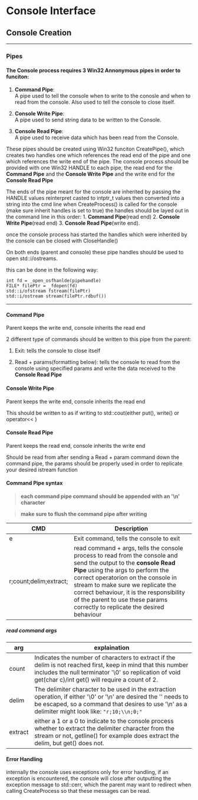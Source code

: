 # Console Interface

## Console Creation

---

### Pipes

#### The Console process requires 3 Win32 Annonymous pipes in order to funciton:

1.  **Command Pipe**: \
    A pipe used to tell the console when to write to the conosle and when to read from the console. Also used to tell the console to close itself.

2.  **Console Write Pipe**:\
    A pipe used to send string data to be written to the Console.

3.  **Console Read Pipe**:\
    A pipe used to receive data which has been read from the Console.

These pipes should be created using Win32 funciton CreatePipe(), which creates two handles one which references the read end of the pipe and one which references the write end of the pipe. The console process should be provided with one Win32 HANDLE to each pipe, the read end for the **Command Pipe** and the **Console Write Pipe** and the write end for the **Console Read Pipe**

The ends of the pipe meant for the console are inherited by passing the HANDLE values reinterpret casted to intptr_t values then converted into a string into the cmd line when CreateProcess() is called for the console (make sure inherit handles is set to true)
the handles should be layed out in the command line in this order: 1. **Command Pipe**(read end) 2. **Console Write Pipe**(read end) 3. **Console Read Pipe**(write end).

once the console process has started the handles which were inherited by the console can be closed with CloseHandle()

On both ends (parent and console) these pipe handles should be used to open std::i/ostreams.

this can be done in the following way:

```
int fd = _open_osfhanlde(pipehandle)
FILE* filePtr = _fdopen(fd)
std::i/ofstream fstream(filePtr)
std::i/ostream stream(filePtr.rdbuf())
```

---

#### **Command Pipe**

Parent keeps the write end, console inherits the read end

2 different type of commands should be written to this pipe from the parent:

1. Exit: tells the console to close itself

2. Read + params(formatting below): tells the console to read from the console using specified params and write the data received to the **Console Read Pipe**

#### **Console Write Pipe**

Parent keeps the write end, console inherits the read end

This should be written to as if writing to std::cout(either put(), write() or operator<< )

#### **Console Read Pipe**

Parent keeps the read end, console inherits the write end

Should be read from after sending a Read + param command down the command pipe, the params should be properly used in order to replicate your desired istream function

#### **Command Pipe syntax**

> **each command pipe command should be appended with an '\n' character**

> **make sure to flush the command pipe after writing**

| CMD                    | Description                                                                                                                                                                                                                                                                                                                                                  |
| ---------------------- | ------------------------------------------------------------------------------------------------------------------------------------------------------------------------------------------------------------------------------------------------------------------------------------------------------------------------------------------------------------ |
| e                      | Exit command, tells the console to exit                                                                                                                                                                                                                                                                                                                      |
| r;count;delim;extract; | read command + args, tells the console process to read from the console and send the output to the **console Read Pipe** using the args to perform the correct operatorion on the console in stream to make sure we replicate the correct behaviour, it is the responsibility of the parent to use these params correctly to replicate the desired behaviour |

##### read command args

| arg     | explaination                                                                                                                                                                                                             |
| ------- | ------------------------------------------------------------------------------------------------------------------------------------------------------------------------------------------------------------------------ |
| count   | Indicates the number of characters to extract if the delim is not reached first, keep in mind that this number includes the null terminator '\0' so replication of void get(char c)/int get() will require a count of 2. |
| delim   | The delimiter character to be used in the extraction operation, if either '\0' or '\n' are desired the '\' needs to be escaped, so a command that desires to use '\n' as a delimiter might look like: `"r;10;\\n;0;"`    |
| extract | either a 1 or a 0 to indicate to the console process whether to extract the delimiter character from the stream or not, getline() for example does extract the delim, but get() does not.                                |

#### **Error Handling**

internally the console uses exceptions only for error handling, if an exception is encountered, the console will close after outputting the exception message to std::cerr, which the parent may want to redirect when calling CreateProcess so that these messages can be read.
